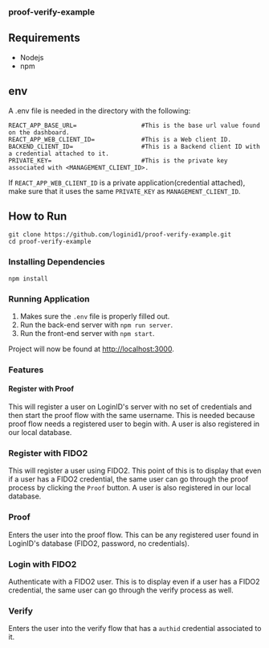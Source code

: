 ### proof-verify-example

## Requirements

- Nodejs
- npm

## env

A .env file is needed in the directory with the following:

```
REACT_APP_BASE_URL=                  #This is the base url value found on the dashboard.
REACT_APP_WEB_CLIENT_ID=             #This is a Web client ID.
BACKEND_CLIENT_ID=                   #This is a Backend client ID with a credential attached to it.
PRIVATE_KEY=                         #This is the private key associated with <MANAGEMENT_CLIENT_ID>.
```

If `REACT_APP_WEB_CLIENT_ID` is a private application(credential attached), make sure that it uses the same `PRIVATE_KEY` as `MANAGEMENT_CLIENT_ID`.

## How to Run

```
git clone https://github.com/loginid1/proof-verify-example.git
cd proof-verify-example
```

### Installing Dependencies

```
npm install
```

### Running Application

1. Makes sure the `.env` file is properly filled out.
2. Run the back-end server with `npm run server`.
3. Run the front-end server with `npm start`.

Project will now be found at [http://localhost:3000](http://localhost:3000).

### Features

#### Register with Proof

This will register a user on LoginID's server with no set of credentials and then start the proof flow with the
same username. This is needed because proof flow needs a registered user to begin with. A user is also registered
in our local database.

### Register with FIDO2

This will register a user using FIDO2. This point of this is to display that even if a user has a FIDO2 credential, the same user can go through the proof process by clicking the `Proof` button. A user is also registered in our local database.

### Proof

Enters the user into the proof flow. This can be any registered user found in LoginID's database (FIDO2, password, no credentials).

### Login with FIDO2

Authenticate with a FIDO2 user. This is to display even if a user has a FIDO2 credential, the same user can go through the verify process as well.

### Verify

Enters the user into the verify flow that has a `authid` credential associated to it.
